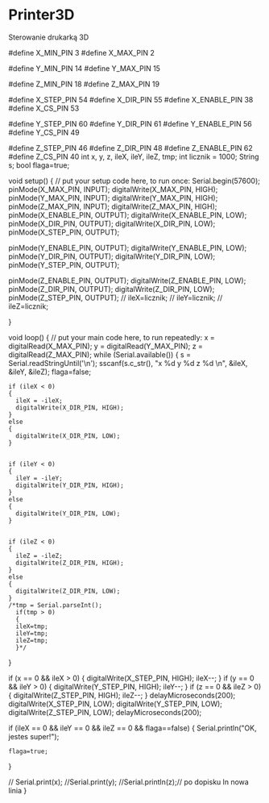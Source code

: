 # Printer3D
Sterowanie drukarką 3D

#define X_MIN_PIN           3
#define X_MAX_PIN           2

#define Y_MIN_PIN          14
#define Y_MAX_PIN          15

#define Z_MIN_PIN          18
#define Z_MAX_PIN          19

#define X_STEP_PIN         54
#define X_DIR_PIN          55
#define X_ENABLE_PIN       38
#define X_CS_PIN           53

#define Y_STEP_PIN         60
#define Y_DIR_PIN          61
#define Y_ENABLE_PIN       56
#define Y_CS_PIN           49

#define Z_STEP_PIN         46
#define Z_DIR_PIN          48
#define Z_ENABLE_PIN       62
#define Z_CS_PIN           40
int x, y, z, ileX, ileY, ileZ, tmp;
int licznik = 1000;
String s;
bool flaga=true;

void setup() {
  // put your setup code here, to run once:
  Serial.begin(57600);
  pinMode(X_MAX_PIN, INPUT);
  digitalWrite(X_MAX_PIN, HIGH);
  pinMode(Y_MAX_PIN, INPUT);
  digitalWrite(Y_MAX_PIN, HIGH);
  pinMode(Z_MAX_PIN, INPUT);
  digitalWrite(Z_MAX_PIN, HIGH);
  pinMode(X_ENABLE_PIN, OUTPUT);
  digitalWrite(X_ENABLE_PIN, LOW);
  pinMode(X_DIR_PIN, OUTPUT);
  digitalWrite(X_DIR_PIN, LOW);
  pinMode(X_STEP_PIN, OUTPUT);

  pinMode(Y_ENABLE_PIN, OUTPUT);
  digitalWrite(Y_ENABLE_PIN, LOW);
  pinMode(Y_DIR_PIN, OUTPUT);
  digitalWrite(Y_DIR_PIN, LOW);
  pinMode(Y_STEP_PIN, OUTPUT);

  pinMode(Z_ENABLE_PIN, OUTPUT);
  digitalWrite(Z_ENABLE_PIN, LOW);
  pinMode(Z_DIR_PIN, OUTPUT);
  digitalWrite(Z_DIR_PIN, LOW);
  pinMode(Z_STEP_PIN, OUTPUT);
  // ileX=licznik;
  // ileY=licznik;
  // ileZ=licznik;


}

void loop() {
  // put your main code here, to run repeatedly:
  x = digitalRead(X_MAX_PIN);
  y = digitalRead(Y_MAX_PIN);
  z = digitalRead(Z_MAX_PIN);
  while (Serial.available())
  {
    s = Serial.readStringUntil('\n');
    sscanf(s.c_str(), "x %d y %d z %d \n", &ileX, &ileY, &ileZ);
    flaga=false;
    
    if (ileX < 0)
    {
      ileX = -ileX;
      digitalWrite(X_DIR_PIN, HIGH);
    }
    else
    {
      digitalWrite(X_DIR_PIN, LOW);
    }


    if (ileY < 0)
    {
      ileY = -ileY;
      digitalWrite(Y_DIR_PIN, HIGH);
    }
    else
    {
      digitalWrite(Y_DIR_PIN, LOW);
    }


    if (ileZ < 0)
    {
      ileZ = -ileZ;
      digitalWrite(Z_DIR_PIN, HIGH);
    }
    else
    {
      digitalWrite(Z_DIR_PIN, LOW);
    }
    /*tmp = Serial.parseInt();
      if(tmp > 0)
      {
      ileX=tmp;
      ileY=tmp;
      ileZ=tmp;
      }*/
  }


  if (x == 0 && ileX > 0)
  {
    digitalWrite(X_STEP_PIN, HIGH);
    ileX--;
  }
  if (y == 0 && ileY > 0)
  {
    digitalWrite(Y_STEP_PIN, HIGH);
    ileY--;
  }
  if (z == 0 && ileZ > 0)
  {
    digitalWrite(Z_STEP_PIN, HIGH);
    ileZ--;
  }
  delayMicroseconds(200);
  digitalWrite(X_STEP_PIN, LOW);
  digitalWrite(Y_STEP_PIN, LOW);
  digitalWrite(Z_STEP_PIN, LOW);
  delayMicroseconds(200);

  if (ileX == 0 && ileY == 0 && ileZ == 0 && flaga==false)
  {
    Serial.println("OK, jestes super!");

    flaga=true;
  }


  // Serial.print(x);
  //Serial.print(y);
  //Serial.println(z);// po dopisku ln nowa linia
}
